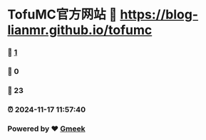 # TofuMC官方网站 :link: https://blog-lianmr.github.io/tofumc 
### :page_facing_up: [1](https://blog-lianmr.github.io/tofumc/tag.html) 
### :speech_balloon: 0 
### :hibiscus: 23 
### :alarm_clock: 2024-11-17 11:57:40 
### Powered by :heart: [Gmeek](https://github.com/Meekdai/Gmeek)
